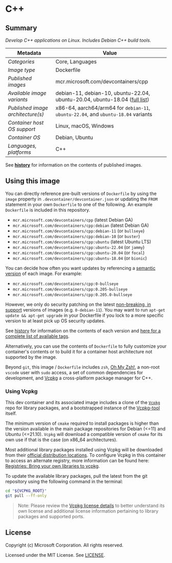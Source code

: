 # C++

## Summary

*Develop C++ applications on Linux. Includes Debian C++ build tools.*

| Metadata | Value |  
|----------|-------|
| *Categories* | Core, Languages |
| *Image type* | Dockerfile |
| *Published images* | mcr.microsoft.com/devcontainers/cpp |
| *Available image variants* | debian-11, debian-10, ubuntu-22.04, ubuntu-20.04, ubuntu-18.04 ([full list](https://mcr.microsoft.com/v2/devcontainers/cpp/tags/list)) |
| *Published image architecture(s)* | x86-64, aarch64/arm64 for `debian-11`, `ubuntu-22.04`, and `ubuntu-18.04` variants |
| *Container host OS support* | Linux, macOS, Windows |
| *Container OS* | Debian, Ubuntu |
| *Languages, platforms* | C++ |

See **[history](history)** for information on the contents of published images.

## Using this image

You can directly reference pre-built versions of `Dockerfile` by using the `image` property in `.devcontainer/devcontainer.json` or updating the `FROM` statement in your own  `Dockerfile` to one of the following. An example `Dockerfile` is included in this repository.

- `mcr.microsoft.com/devcontainers/cpp` (latest Debian GA)
- `mcr.microsoft.com/devcontainers/cpp:debian` (latest Debian GA)
- `mcr.microsoft.com/devcontainers/cpp:debian-11` (or `bullseye`)
- `mcr.microsoft.com/devcontainers/cpp:debian-10` (or `buster`)
- `mcr.microsoft.com/devcontainers/cpp:ubuntu` (latest Ubuntu LTS)
- `mcr.microsoft.com/devcontainers/cpp:ubuntu-22.04` (or `jammy`)
- `mcr.microsoft.com/devcontainers/cpp:ubuntu-20.04` (or `focal`)
- `mcr.microsoft.com/devcontainers/cpp:ubuntu-18.04` (or `bionic`)

You can decide how often you want updates by referencing a [semantic version](https://semver.org/) of each image. For example:

- `mcr.microsoft.com/devcontainers/cpp:0-bullseye`
- `mcr.microsoft.com/devcontainers/cpp:0.205-bullseye`
- `mcr.microsoft.com/devcontainers/cpp:0.205.0-bullseye`

However, we only do security patching on the latest [non-breaking, in support](https://github.com/devcontainers/images/issues/90) versions of images (e.g. `0-debian-11`). You may want to run `apt-get update && apt-get upgrade` in your Dockerfile if you lock to a more specific version to at least pick up OS security updates.

See [history](history) for information on the contents of each version and [here for a complete list of available tags](https://mcr.microsoft.com/v2/devcontainers/cpp/tags/list).

Alternatively, you can use the contents of `Dockerfile` to fully customize your container's contents or to build it for a container host architecture not supported by the image.

Beyond `git`, this image / `Dockerfile` includes `zsh`, [Oh My Zsh!](https://ohmyz.sh/), a non-root `vscode` user with `sudo` access, a set of common dependencies for development, and [Vcpkg](https://github.com/microsoft/vcpkg) a cross-platform package manager for C++.

### Using Vcpkg
This dev container and its associated image includes a clone of the [`Vcpkg`](https://github.com/microsoft/vcpkg) repo for library packages, and a bootstrapped instance of the [Vcpkg-tool](https://github.com/microsoft/vcpkg-tool) itself.

The minimum version of `cmake` required to install packages is higher than the version available in the main package repositories for Debian (<=11) and Ubuntu (<=21.10).  `Vcpkg` will download a compatible version of `cmake` for its own use if that is the case (on x86_64 architectures).

Most additional library packages installed using Vcpkg will be downloaded from their [official distribution locations](https://github.com/microsoft/vcpkg#security). To configure Vcpkg in this container to access an alternate registry, more information can be found here: [Registries: Bring your own libraries to vcpkg](https://devblogs.microsoft.com/cppblog/registries-bring-your-own-libraries-to-vcpkg/).

To update the available library packages, pull the latest from the git repository using the following command in the terminal:

```sh
cd "${VCPKG_ROOT}"
git pull --ff-only
```

> Note: Please review the [Vcpkg license details](https://github.com/microsoft/vcpkg#license) to better understand its own license and additional license information pertaining to library packages and supported ports.

## License

Copyright (c) Microsoft Corporation. All rights reserved.

Licensed under the MIT License. See [LICENSE](https://github.com/devcontainers/images/blob/main/LICENSE).

